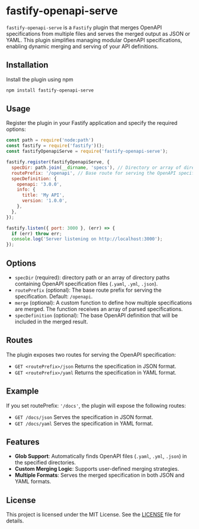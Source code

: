 # fastify-openapi-serve

`fastify-openapi-serve` is a `Fastify` plugin that merges OpenAPI specifications from multiple files and serves the merged output as JSON or YAML. This plugin simplifies managing modular OpenAPI specifications, enabling dynamic merging and serving of your API definitions.

## Installation

Install the plugin using npm
```bash
npm install fastify-openapi-serve
```

## Usage

Register the plugin in your Fastify application and specify the required options:
```javascript
const path = require('node:path')
const fastify = require('fastify')();
const fastifyOpenapiServe = require('fastify-openapi-serve');

fastify.register(fastifyOpenapiServe, {
  specDir: path.join(__dirname, 'specs'), // Directory or array of directories containing OpenAPI files
  routePrefix: '/openapi', // Base route for serving the OpenAPI specification
  specDefinition: {
    openapi: '3.0.0',
    info: {
      title: 'My API',
      version: '1.0.0',
    },
  },
});

fastify.listen({ port: 3000 }, (err) => {
  if (err) throw err;
  console.log('Server listening on http://localhost:3000');
});

```

## Options

- `specDir` (required): directory path or an array of directory paths containing OpenAPI specification files (`.yaml`, `.yml`, `.json`).
- `routePrefix` (optional): The base route prefix for serving the specification. Default: `/openapi`.
- `merge` (optional): A custom function to define how multiple specifications are merged. The function receives an array of parsed specifications.
- `specDefinition` (optional): The base OpenAPI definition that will be included in the merged result.

## Routes

The plugin exposes two routes for serving the OpenAPI specification:
- `GET <routePrefix>/json` Returns the specification in JSON format.
- `GET <routePrefix>/yaml` Returns the specification in YAML format.

## Example

If you set routePrefix: `'/docs'`, the plugin will expose the following routes:
- `GET /docs/json` Serves the specification in JSON format.
- `GET /docs/yaml` Serves the specification in YAML format.

## Features

- **Glob Support**: Automatically finds OpenAPI files (`.yaml`, `.yml`, `.json`) in the specified directories.
- **Custom Merging Logic**: Supports user-defined merging strategies.
- **Multiple Formats**: Serves the merged specification in both JSON and YAML formats.

## License

This project is licensed under the MIT License. See the [LICENSE](https://github.com/inyourtime/fastify-openapi-serve/blob/main/LICENSE) file for details.
